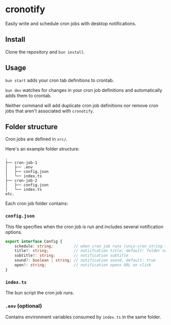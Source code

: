 # cronotify

Easily write and schedule cron jobs with desktop notifications.

## Install

Clone the repository and `bun install`.

## Usage

`bun start` adds your cron tab definitions to crontab.

`bun dev` watches for changes in your cron job definitions and automatically adds them to crontab.

Neither command will add duplicate cron job definitions nor remove cron jobs that aren't associated with `cronotify`.

## Folder structure

Cron jobs are defined in `src/`.

Here's an example folder structure:

```
.
├── cron-job-1
│   ├── .env
│   ├── config.json
│   └── index.ts
├── cron-job-2
│   ├── config.json
│   └── index.ts
etc.
```

Each cron job folder contains:

### `config.json`

This file specifies when the cron job is run and includes several notification options.

```ts
export interface Config {
	schedule: string;         // when cron job runs (unix-cron string format)
	title?: string;           // notiifcation title, default: folder name
	subtitle?: string;        // notification subtitle
	sound?: boolean | string; // notification sound, default: true
	open?: string;            // notification opens URL on click
}
```

### `index.ts`

The bun script the cron job runs.

### `.env` (optional)

Contains environment variables consumed by `index.ts` in the same folder.